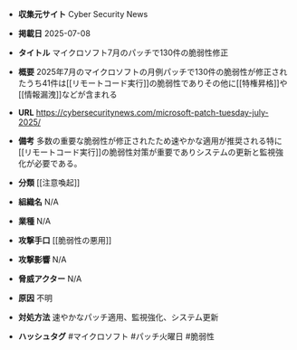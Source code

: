 - **収集元サイト**
Cyber Security News

- **掲載日**
2025-07-08

- **タイトル**
マイクロソフト7月のパッチで130件の脆弱性修正

- **概要**
2025年7月のマイクロソフトの月例パッチで130件の脆弱性が修正されたうち41件は[[リモートコード実行]]の脆弱性でありその他に[[特権昇格]]や[[情報漏洩]]などが含まれる

- **URL**
https://cybersecuritynews.com/microsoft-patch-tuesday-july-2025/

- **備考**
多数の重要な脆弱性が修正されたため速やかな適用が推奨される特に[[リモートコード実行]]の脆弱性対策が重要でありシステムの更新と監視強化が必要である。

- **分類**
[[注意喚起]]

- **組織名**
N/A

- **業種**
N/A

- **攻撃手口**
[[脆弱性の悪用]]

- **攻撃影響**
N/A

- **脅威アクター**
N/A

- **原因**
不明

- **対処方法**
速やかなパッチ適用、監視強化、システム更新

- **ハッシュタグ**
#マイクロソフト #パッチ火曜日 #脆弱性
